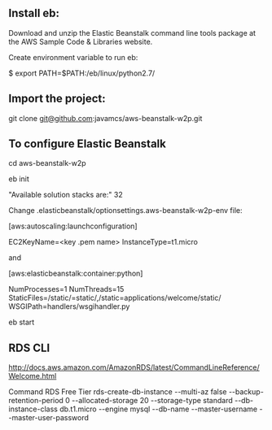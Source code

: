 ## Install eb:

Download and unzip the Elastic Beanstalk command line tools package at the AWS Sample Code & Libraries website.

Create environment variable to run eb:

$ export PATH=$PATH:<path to unzipped eb CLI package>/eb/linux/python2.7/

## Import the project:

git clone git@github.com:javamcs/aws-beanstalk-w2p.git

## To configure Elastic Beanstalk

cd aws-beanstalk-w2p

eb init

"Available solution stacks are:" 32

Change .elasticbeanstalk/optionsettings.aws-beanstalk-w2p-env file: 

[aws:autoscaling:launchconfiguration]

EC2KeyName=<key .pem name>
InstanceType=t1.micro

and 

[aws:elasticbeanstalk:container:python]

NumProcesses=1
NumThreads=15
StaticFiles=/static/=static/,/static=applications/welcome/static/
WSGIPath=handlers/wsgihandler.py

eb start

## RDS CLI

http://docs.aws.amazon.com/AmazonRDS/latest/CommandLineReference/Welcome.html

Command RDS Free Tier
rds-create-db-instance <registration name> --multi-az false --backup-retention-period 0  --allocated-storage 20 --storage-type standard --db-instance-class db.t1.micro --engine mysql --db-name <database name> --master-username <database username> --master-user-password <database password>
